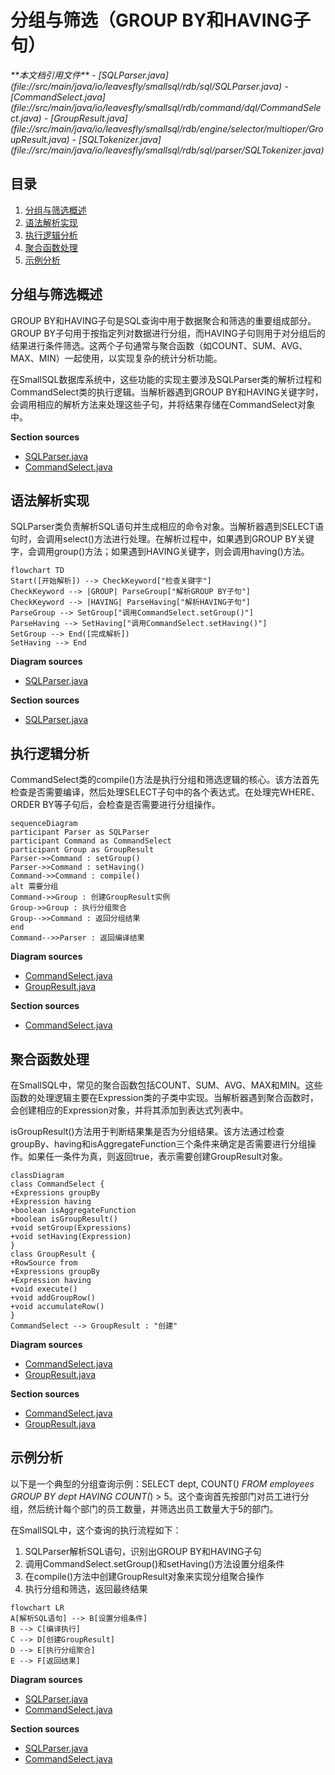 # 分组与筛选（GROUP BY和HAVING子句）

<cite>
**本文档引用文件**   
- [SQLParser.java](file://src/main/java/io/leavesfly/smallsql/rdb/sql/SQLParser.java)
- [CommandSelect.java](file://src/main/java/io/leavesfly/smallsql/rdb/command/dql/CommandSelect.java)
- [GroupResult.java](file://src/main/java/io/leavesfly/smallsql/rdb/engine/selector/multioper/GroupResult.java)
- [SQLTokenizer.java](file://src/main/java/io/leavesfly/smallsql/rdb/sql/parser/SQLTokenizer.java)
</cite>

## 目录
1. [分组与筛选概述](#分组与筛选概述)
2. [语法解析实现](#语法解析实现)
3. [执行逻辑分析](#执行逻辑分析)
4. [聚合函数处理](#聚合函数处理)
5. [示例分析](#示例分析)

## 分组与筛选概述

GROUP BY和HAVING子句是SQL查询中用于数据聚合和筛选的重要组成部分。GROUP BY子句用于按指定列对数据进行分组，而HAVING子句则用于对分组后的结果进行条件筛选。这两个子句通常与聚合函数（如COUNT、SUM、AVG、MAX、MIN）一起使用，以实现复杂的统计分析功能。

在SmallSQL数据库系统中，这些功能的实现主要涉及SQLParser类的解析过程和CommandSelect类的执行逻辑。当解析器遇到GROUP BY和HAVING关键字时，会调用相应的解析方法来处理这些子句，并将结果存储在CommandSelect对象中。

**Section sources**
- [SQLParser.java](file://src/main/java/io/leavesfly/smallsql/rdb/sql/SQLParser.java#L744-L770)
- [CommandSelect.java](file://src/main/java/io/leavesfly/smallsql/rdb/command/dql/CommandSelect.java#L61-L587)

## 语法解析实现

SQLParser类负责解析SQL语句并生成相应的命令对象。当解析器遇到SELECT语句时，会调用select()方法进行处理。在解析过程中，如果遇到GROUP BY关键字，会调用group()方法；如果遇到HAVING关键字，则会调用having()方法。

```mermaid
flowchart TD
Start([开始解析]) --> CheckKeyword["检查关键字"]
CheckKeyword --> |GROUP| ParseGroup["解析GROUP BY子句"]
CheckKeyword --> |HAVING| ParseHaving["解析HAVING子句"]
ParseGroup --> SetGroup["调用CommandSelect.setGroup()"]
ParseHaving --> SetHaving["调用CommandSelect.setHaving()"]
SetGroup --> End([完成解析])
SetHaving --> End
```

**Diagram sources**
- [SQLParser.java](file://src/main/java/io/leavesfly/smallsql/rdb/sql/SQLParser.java#L744-L770)

**Section sources**
- [SQLParser.java](file://src/main/java/io/leavesfly/smallsql/rdb/sql/SQLParser.java#L744-L770)

## 执行逻辑分析

CommandSelect类的compile()方法是执行分组和筛选逻辑的核心。该方法首先检查是否需要编译，然后处理SELECT子句中的各个表达式。在处理完WHERE、ORDER BY等子句后，会检查是否需要进行分组操作。

```mermaid
sequenceDiagram
participant Parser as SQLParser
participant Command as CommandSelect
participant Group as GroupResult
Parser->>Command : setGroup()
Parser->>Command : setHaving()
Command->>Command : compile()
alt 需要分组
Command->>Group : 创建GroupResult实例
Group->>Group : 执行分组聚合
Group-->>Command : 返回分组结果
end
Command-->>Parser : 返回编译结果
```

**Diagram sources**
- [CommandSelect.java](file://src/main/java/io/leavesfly/smallsql/rdb/command/dql/CommandSelect.java#L61-L587)
- [GroupResult.java](file://src/main/java/io/leavesfly/smallsql/rdb/engine/selector/multioper/GroupResult.java#L53-L283)

**Section sources**
- [CommandSelect.java](file://src/main/java/io/leavesfly/smallsql/rdb/command/dql/CommandSelect.java#L61-L587)

## 聚合函数处理

在SmallSQL中，常见的聚合函数包括COUNT、SUM、AVG、MAX和MIN。这些函数的处理逻辑主要在Expression类的子类中实现。当解析器遇到聚合函数时，会创建相应的Expression对象，并将其添加到表达式列表中。

isGroupResult()方法用于判断结果集是否为分组结果。该方法通过检查groupBy、having和isAggregateFunction三个条件来确定是否需要进行分组操作。如果任一条件为真，则返回true，表示需要创建GroupResult对象。

```mermaid
classDiagram
class CommandSelect {
+Expressions groupBy
+Expression having
+boolean isAggregateFunction
+boolean isGroupResult()
+void setGroup(Expressions)
+void setHaving(Expression)
}
class GroupResult {
+RowSource from
+Expressions groupBy
+Expression having
+void execute()
+void addGroupRow()
+void accumulateRow()
}
CommandSelect --> GroupResult : "创建"
```

**Diagram sources**
- [CommandSelect.java](file://src/main/java/io/leavesfly/smallsql/rdb/command/dql/CommandSelect.java#L61-L587)
- [GroupResult.java](file://src/main/java/io/leavesfly/smallsql/rdb/engine/selector/multioper/GroupResult.java#L53-L283)

**Section sources**
- [CommandSelect.java](file://src/main/java/io/leavesfly/smallsql/rdb/command/dql/CommandSelect.java#L61-L587)
- [GroupResult.java](file://src/main/java/io/leavesfly/smallsql/rdb/engine/selector/multioper/GroupResult.java#L53-L283)

## 示例分析

以下是一个典型的分组查询示例：SELECT dept, COUNT(*) FROM employees GROUP BY dept HAVING COUNT(*) > 5。这个查询首先按部门对员工进行分组，然后统计每个部门的员工数量，并筛选出员工数量大于5的部门。

在SmallSQL中，这个查询的执行流程如下：
1. SQLParser解析SQL语句，识别出GROUP BY和HAVING子句
2. 调用CommandSelect.setGroup()和setHaving()方法设置分组条件
3. 在compile()方法中创建GroupResult对象来实现分组聚合操作
4. 执行分组和筛选，返回最终结果

```mermaid
flowchart LR
A[解析SQL语句] --> B[设置分组条件]
B --> C[编译执行]
C --> D[创建GroupResult]
D --> E[执行分组聚合]
E --> F[返回结果]
```

**Diagram sources**
- [SQLParser.java](file://src/main/java/io/leavesfly/smallsql/rdb/sql/SQLParser.java#L744-L770)
- [CommandSelect.java](file://src/main/java/io/leavesfly/smallsql/rdb/command/dql/CommandSelect.java#L61-L587)

**Section sources**
- [SQLParser.java](file://src/main/java/io/leavesfly/smallsql/rdb/sql/SQLParser.java#L744-L770)
- [CommandSelect.java](file://src/main/java/io/leavesfly/smallsql/rdb/command/dql/CommandSelect.java#L61-L587)